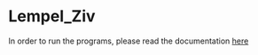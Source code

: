 # Lempel_Ziv

In order to run the programs, please read the documentation [here](https://github.com/annmai/Lempel_Ziv/blob/master/Documentation%2BAnalysis.pdf)
